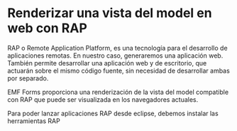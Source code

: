 # Renderizar una vista del model en web con RAP

RAP o Remote Application Platform, es una tecnología para el desarrollo de aplicaciones remotas. En nuestro caso, generaremos una aplicación web. También permite desarrollar una aplicación web y de escritorio, que actuarán sobre el mismo código fuente, sin necesidad de desarrollar ambas por separado.

EMF Forms proporciona una renderización de la vista del model compatible con RAP que puede ser visualizada en los navegadores actuales.

Para poder lanzar aplicaciones RAP desde eclipse, debemos instalar las herramientas RAP 